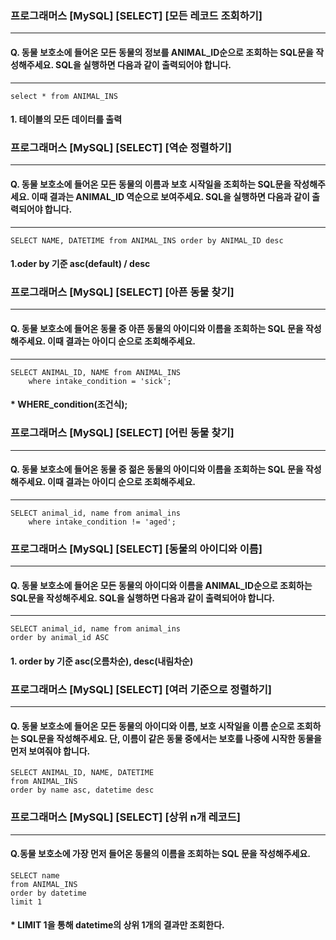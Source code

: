 ### 프로그래머스 [MySQL] [SELECT] [모든 레코드 조회하기]
---
#### Q. 동물 보호소에 들어온 모든 동물의 정보를 ANIMAL_ID순으로 조회하는 SQL문을 작성해주세요. SQL을 실행하면 다음과 같이 출력되어야 합니다.
---

```
select * from ANIMAL_INS
```
#### 1. 테이블의 모든 데이터를 출력 


### 프로그래머스 [MySQL] [SELECT] [역순 정렬하기]
---
#### Q. 동물 보호소에 들어온 모든 동물의 이름과 보호 시작일을 조회하는 SQL문을 작성해주세요. 이때 결과는 ANIMAL_ID 역순으로 보여주세요. SQL을 실행하면 다음과 같이 출력되어야 합니다.
---

```
SELECT NAME, DATETIME from ANIMAL_INS order by ANIMAL_ID desc
```
#### 1.oder by 기준 asc(default) / desc


### 프로그래머스 [MySQL] [SELECT] [아픈 동물 찾기]
---
#### Q. 동물 보호소에 들어온 동물 중 아픈 동물의 아이디와 이름을 조회하는 SQL 문을 작성해주세요. 이때 결과는 아이디 순으로 조회해주세요.
---

```
SELECT ANIMAL_ID, NAME from ANIMAL_INS
    where intake_condition = 'sick';
```
#### * WHERE_condition(조건식);


### 프로그래머스 [MySQL] [SELECT] [어린 동물 찾기]
---
#### Q. 동물 보호소에 들어온 동물 중 젊은 동물의 아이디와 이름을 조회하는 SQL 문을 작성해주세요. 이때 결과는 아이디 순으로 조회해주세요.
---

```
SELECT animal_id, name from animal_ins
    where intake_condition != 'aged';
```


### 프로그래머스 [MySQL] [SELECT] [동물의 아이디와 이름]
---
#### Q. 동물 보호소에 들어온 모든 동물의 아이디와 이름을 ANIMAL_ID순으로 조회하는 SQL문을 작성해주세요. SQL을 실행하면 다음과 같이 출력되어야 합니다.
---
```
SELECT animal_id, name from animal_ins 
order by animal_id ASC
```

#### 1. order by 기준 asc(오름차순), desc(내림차순)


### 프로그래머스 [MySQL] [SELECT] [여러 기준으로 정렬하기]
---
#### Q. 동물 보호소에 들어온 모든 동물의 아이디와 이름, 보호 시작일을 이름 순으로 조회하는 SQL문을 작성해주세요. 단, 이름이 같은 동물 중에서는 보호를 나중에 시작한 동물을 먼저 보여줘야 합니다.
```
SELECT ANIMAL_ID, NAME, DATETIME 
from ANIMAL_INS 
order by name asc, datetime desc
```



### 프로그래머스 [MySQL] [SELECT] [상위 n개 레코드]
---
#### Q.동물 보호소에 가장 먼저 들어온 동물의 이름을 조회하는 SQL 문을 작성해주세요.

```
SELECT name 
from ANIMAL_INS
order by datetime
limit 1
```

#### * LIMIT 1을 통해 datetime의 상위 1개의 결과만 조회한다.

